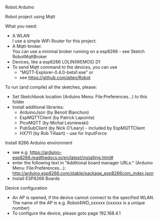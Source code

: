 Robot.Arduino

Robot project using Mqtt

What you need:

* A WLAN  
  I use a simple WiFi Router for this project.
* A Mqtt-broker.  
  You can use a minimal broker running on a esp8266 - see Sketch RobotMqttBroker
* Devices, like a esp8266 LOLIN(WEMOS) D1
* To send Mqtt command to the devices, you can use  
  * "MQTT-Explorer-0.4.0-beta1.exe" or
  * see https://github.com/aiten/Robot
  

To run (and compile) all the sketches, please:

* Set Sketchbook location (Arduino Menu: File:Preferences...) to this folder
* Install additional libraries:
  * ArduinoJson (by Benoit Blanchon)
  * EspMQTTClient (by Patrick Lapointe)
  * PicoMQTT (by Michal Lesniewski)
  * PubSubClient (by Nick O'Leary) - included by EspMQTTClient
  * HX711 (by Rob Tillaart) - use for InputForce

Install 8266 Arduino environment

* see e.g. https://arduino-esp8266.readthedocs.io/en/latest/installing.html#
* enter the following text in "Additional board manager URLs:" (Arduino Menu: File:Preferences...):  http://arduino.esp8266.com/stable/package_esp8266com_index.json
* Install ESP8266 Boards

Device configuration
* An AP is opened, if the device cannot connect to the specified WLAN.  
  The name of the AP is e.g. Robot4WD_xxxxxx (xxxxxx is a unique number)
* To configure the device, please goto page 192.168.4.1  
